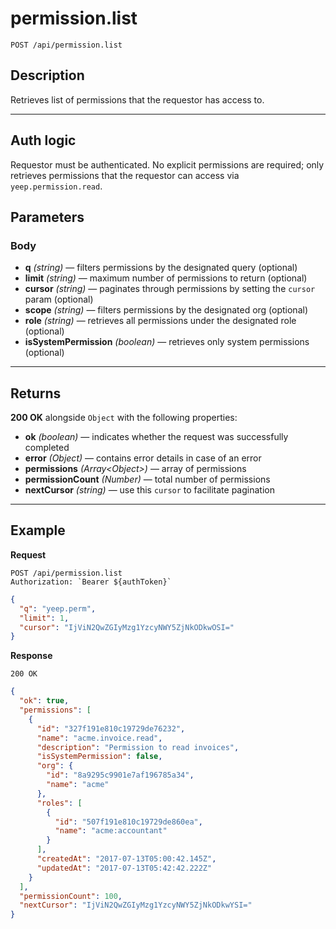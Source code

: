 # permission.list

`POST /api/permission.list`

## Description

Retrieves list of permissions that the requestor has access to.

---

## Auth logic

Requestor must be authenticated. No explicit permissions are required; only retrieves permissions that the requestor can access via `yeep.permission.read`.

## Parameters

### Body

- **q** _(string)_ — filters permissions by the designated query (optional)
- **limit** _(string)_ — maximum number of permissions to return (optional)
- **cursor** _(string)_ — paginates through permissions by setting the `cursor` param (optional)
- **scope** _(string)_ — filters permissions by the designated org (optional)
- **role** _(string)_ — retrieves all permissions under the designated role (optional)
- **isSystemPermission** _(boolean)_ — retrieves only system permissions (optional)

---

## Returns

**200 OK** alongside `Object` with the following properties:

- **ok** _(boolean)_ — indicates whether the request was successfully completed
- **error** _(Object)_ — contains error details in case of an error
- **permissions** _(Array\<Object>)_ — array of permissions
- **permissionCount** _(Number)_ — total number of permissions
- **nextCursor** _(string)_ — use this `cursor` to facilitate pagination

---

## Example

**Request**

```
POST /api/permission.list
Authorization: `Bearer ${authToken}`
```

```json
{
  "q": "yeep.perm",
  "limit": 1,
  "cursor": "IjViN2QwZGIyMzg1YzcyNWY5ZjNkODkwOSI="
}
```

**Response**

`200 OK`

```json
{
  "ok": true,
  "permissions": [
    {
      "id": "327f191e810c19729de76232",
      "name": "acme.invoice.read",
      "description": "Permission to read invoices",
      "isSystemPermission": false,
      "org": {
        "id": "8a9295c9901e7af196785a34",
        "name": "acme"
      },
      "roles": [
        {
          "id": "507f191e810c19729de860ea",
          "name": "acme:accountant"
        }
      ],
      "createdAt": "2017-07-13T05:00:42.145Z",
      "updatedAt": "2017-07-13T05:42:42.222Z"
    }
  ],
  "permissionCount": 100,
  "nextCursor": "IjViN2QwZGIyMzg1YzcyNWY5ZjNkODkwYSI="
}
```
